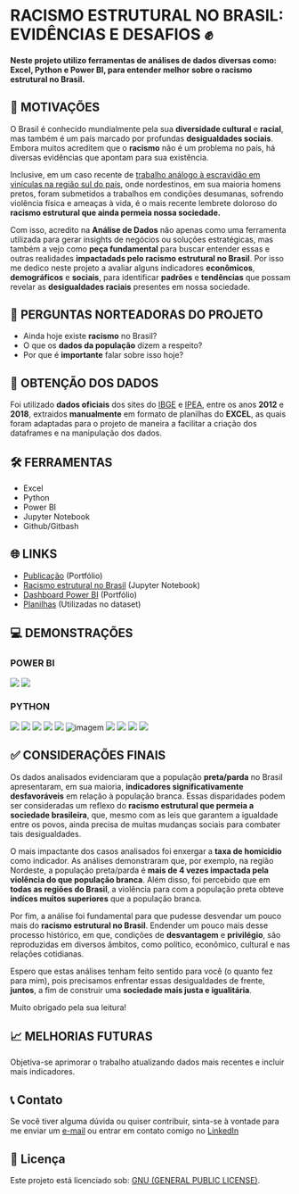 # RACISMO ESTRUTURAL NO BRASIL: EVIDÊNCIAS E DESAFIOS ✊
#### Neste projeto utilizo ferramentas de análises de dados diversas como: Excel, Python e Power BI, para entender melhor sobre o racismo estrutural no Brasil.

## 🎯 MOTIVAÇÕES
O Brasil é conhecido mundialmente pela sua **diversidade cultural** e **racial**, mas também é um país marcado por profundas **desigualdades sociais**. Embora muitos acreditem que o **racismo** não é um problema no país, há diversas evidências que apontam para sua existência. 

Inclusive, em um caso recente de [trabalho análogo à escravidão em vinículas na região sul do país](https://www.dw.com/pt-br/o-que-se-sabe-sobre-caso-de-trabalho-análogo-à-escravidão-no-rs/a-64865707), onde nordestinos, em sua maioria homens pretos, foram submetidos a trabalhos em condições desumanas, sofrendo violência física e ameaças à vida, é o mais recente lembrete doloroso do **racismo estrutural que ainda permeia nossa sociedade.**

Com isso, acredito na **Análise de Dados** não apenas como uma ferramenta utilizada para gerar insights de negócios ou soluções estratégicas, mas também a vejo como **peça fundamental** para buscar entender essas e outras realidades **impactadads pelo racismo estrutural no Brasil**. Por isso me dedico neste projeto a avaliar alguns indicadores **econômicos**, **demográficos** e **sociais**, para identificar **padrões** e **tendências** que possam revelar as **desigualdades raciais** presentes em nossa sociedade.

## 💭 PERGUNTAS NORTEADORAS DO PROJETO
- Ainda hoje existe **racismo** no Brasil?
- O que os **dados da população** dizem a respeito?
- Por que é **importante** falar sobre isso hoje?
   
## 🎲 OBTENÇÃO DOS DADOS
Foi utilizado **dados oficiais** dos sites do [IBGE](https://www.ibge.gov.br/estatisticas/sociais/populacao/25844-desigualdades-sociais-por-cor-ou-raca.html) e [IPEA](https://www.ipea.gov.br/atlasviolencia/), entre os anos **2012** e **2018**, extraidos **manualmente** em formato de planilhas do **EXCEL**, as quais foram adaptadas para o projeto de maneira a facilitar a criação dos dataframes e na manipulação dos dados.

## 🛠️ FERRAMENTAS
- Excel
- Python
- Power BI
- Jupyter Notebook
- Github/Gitbash
  
## 🌐 LINKS
- [Publicação]() (Portfólio)
- [Racismo estrutural no Brasil]() (Jupyter Notebook)
- [Dashboard Power BI](https://app.powerbi.com/view?r=eyJrIjoiNThkN2Q4ZjgtNGFhYS00YWFlLThkMDMtZmE5ZjMzZGM1MzBjIiwidCI6IjBkZjE5YTliLTgyMDItNDA3ZC04ZDQ3LWFiMGZkOTJiYmJmMiJ9) (Portfólio)
- [Planilhas]() (Utilizadas no dataset)

## 💻 DEMONSTRAÇÕES
### POWER BI
![](https://i.postimg.cc/tTrzrFjf/racismo22.png)
![](https://i.postimg.cc/NFfDpZVG/racismo23.png)
### PYTHON
![](https://i.postimg.cc/fbsQcSDm/racismo6.png)
![](https://i.postimg.cc/0ygTvK6F/racismo7.png)
![](https://i.postimg.cc/kXxmBydq/racismo8.png)
![](https://i.postimg.cc/1RwTH57K/racismo9.png)
![](https://i.postimg.cc/NjhT0W4y/racismo10.png)
![imagem](https://i.postimg.cc/jjBrV4Kr/racismo11.png)
![](https://i.postimg.cc/5235jf2P/racismo16.png)
![](https://i.postimg.cc/htwYh4YL/racismo17.png)
![](https://i.postimg.cc/dt92szDF/racismo18.png)
![](https://i.postimg.cc/Y0Rv7BRy/racismo19.png)




## ✅  CONSIDERAÇÕES FINAIS

Os dados analisados evidenciaram que a população **preta/parda** no Brasil apresentaram, em sua maioria, **indicadores significativamente desfavoráveis** em relação à população branca. Essas disparidades podem ser consideradas um reflexo do **racismo estrutural que permeia a sociedade brasileira**, que, mesmo com as leis que garantem a igualdade entre os povos, ainda precisa de muitas mudanças sociais para combater tais desigualdades.

O mais impactante dos casos analisados foi enxergar a **taxa de homícidio** como indicador. As análises demonstraram que, por exemplo, na região Nordeste, a população preta/parda é **mais de 4 vezes impactada pela violência do que população branca**. Além disso, foi percebido que em **todas as regiões do Brasil**, a violência para com a população preta obteve **indíces muitos superiores** que a população branca.

Por fim, a análise foi fundamental para que pudesse desvendar um pouco mais do **racismo estrutural no Brasil**. Endender um pouco mais desse processo histórico, em que, condições de **desvantagem** e **privilégio**, são reproduzidas em diversos âmbitos, como político, econômico, cultural e nas relações cotidianas.

Espero que estas análises tenham feito sentido para você (o quanto fez para mim), pois precisamos enfrentar essas desigualdades de frente, **juntos**, a fim de construir uma **sociedade mais justa e igualitária**. 

Muito obrigado pela sua leitura!

## 📈 MELHORIAS FUTURAS
Objetiva-se aprimorar o trabalho atualizando dados mais recentes e incluir mais indicadores.

## 📞 Contato 
Se você tiver alguma dúvida ou quiser contribuir, sinta-se à vontade para me enviar um [e-mail](rodrigosantospinheiro@gmail.com) ou entrar em contato comigo no [LinkedIn](https://www.linkedin.com/in/rodrigo-s-pinheiro/)

## 📝 Licença
Este projeto está licenciado sob: [GNU (GENERAL PUBLIC LICENSE)]().




